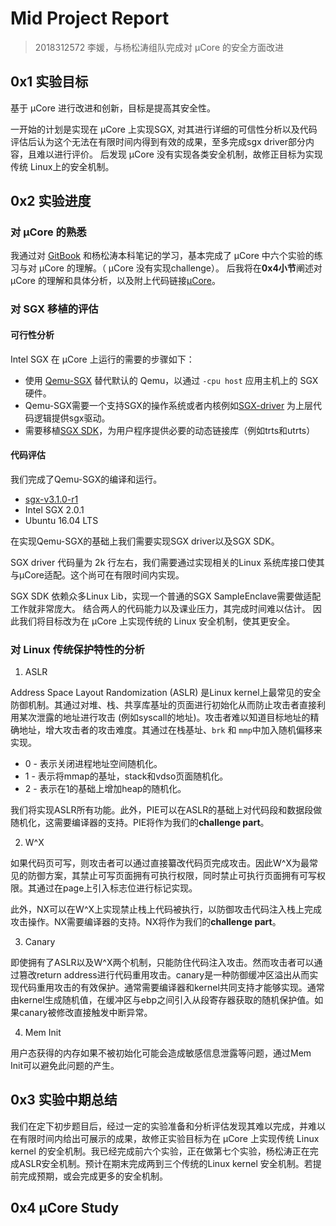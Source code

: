 # Mid Project Report
> 2018312572 李媛，与杨松涛组队完成对 µCore 的安全方面改进

## 0x1 实验目标

基于 µCore 进行改进和创新，目标是提高其安全性。

一开始的计划是实现在 µCore 上实现SGX,
对其进行详细的可信性分析以及代码评估后认为这个无法在有限时间内得到有效的成果，至多完成sgx driver部分内容，且难以进行评价。
后发现 µCore 没有实现各类安全机制，故修正目标为实现传统 Linux上的安全机制。

## 0x2 实验进度

### 对 µCore 的熟悉

我通过对 [GitBook](https://chyyuu.gitbooks.io/ucore_os_docs/content/) 和杨松涛本科笔记的学习，基本完成了 µCore 中六个实验的练习与对 µCore 的理解。（ µCore 没有实现challenge）。
后我将在**0x4小节**阐述对 µCore 的理解和具体分析，以及附上代码链接[µCore](https://github.com/LY-Dora/Dora_AOS2019_homework/tree/master/ucore_os)。

### 对 SGX 移植的评估
#### 可行性分析
Intel SGX 在 µCore 上运行的需要的步骤如下：
- 使用 [Qemu-SGX](https://github.com/intel/qemu-sgx) 替代默认的 Qemu，以通过 `-cpu host` 应用主机上的 SGX 硬件。
- Qemu-SGX需要一个支持SGX的操作系统或者内核例如[SGX-driver](https://github.com/intel/linux-sgx-driver) 为上层代码逻辑提供sgx驱动。
- 需要移植[SGX SDK](https://github.com/intel/linux-sgx/tree/master/sdk)，为用户程序提供必要的动态链接库（例如trts和utrts）

#### 代码评估
我们完成了Qemu-SGX的编译和运行。
- [sgx-v3.1.0-r1](https://github.com/intel/qemu-sgx/releases/tag/sgx-v3.1.0-r1)
- Intel SGX 2.0.1
- Ubuntu 16.04 LTS

在实现Qemu-SGX的基础上我们需要实现SGX driver以及SGX SDK。

SGX driver 代码量为 2k 行左右，我们需要通过实现相关的Linux 系统库接口使其与µCore适配。这个尚可在有限时间内实现。

SGX SDK 依赖众多Linux Lib，实现一个普通的SGX SampleEnclave需要做适配工作就非常庞大。
结合两人的代码能力以及课业压力，其完成时间难以估计。
因此我们将目标改为在 µCore 上实现传统的 Linux 安全机制，使其更安全。

### 对 Linux 传统保护特性的分析

1. ASLR

Address Space Layout Randomization (ASLR) 是Linux kernel上最常见的安全防御机制。其通过对堆、栈、共享库基址的页面进行初始化从而防止攻击者直接利用某次泄露的地址进行攻击 (例如syscall的地址)。攻击者难以知道目标地址的精确地址，增大攻击者的攻击难度。其通过在栈基址、`brk` 和 `mmp`中加入随机偏移来实现。
- 0 - 表示关闭进程地址空间随机化。
- 1 - 表示将mmap的基址，stack和vdso页面随机化。
- 2 - 表示在1的基础上增加heap的随机化。

我们将实现ASLR所有功能。此外，PIE可以在ASLR的基础上对代码段和数据段做随机化，这需要编译器的支持。PIE将作为我们的**challenge part**。

2. W^X

如果代码页可写，则攻击者可以通过直接纂改代码页完成攻击。因此W^X为最常见的防御方案，其禁止可写页面拥有可执行权限，同时禁止可执行页面拥有可写权限。其通过在page上引入标志位进行标记实现。

此外，NX可以在W^X上实现禁止栈上代码被执行，以防御攻击代码注入栈上完成攻击操作。NX需要编译器的支持。NX将作为我们的**challenge part**。

3. Canary

即使拥有了ASLR以及W^X两个机制，只能防住代码注入攻击。然而攻击者可以通过篡改return address进行代码重用攻击。canary是一种防御缓冲区溢出从而实现代码重用攻击的有效保护。通常需要编译器和kernel共同支持才能够实现。通常由kernel生成随机值，在缓冲区与ebp之间引入从段寄存器获取的随机保护值。如果canary被修改直接触发中断异常。

4. Mem Init

用户态获得的内存如果不被初始化可能会造成敏感信息泄露等问题，通过Mem Init可以避免此问题的产生。

## 0x3 实验中期总结

我们在定下初步题目后，经过一定的实验准备和分析评估发现其难以完成，并难以在有限时间内给出可展示的成果，故修正实验目标为在 µCore 上实现传统 Linux kernel 的安全机制。我已经完成前六个实验，正在做第七个实验，杨松涛正在完成ASLR安全机制。预计在期末完成两到三个传统的Linux kernel 安全机制。若提前完成预期，或会完成更多的安全机制。

## 0x4 µCore Study 
